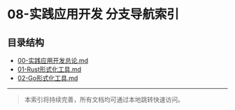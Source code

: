 # 08-实践应用开发 分支导航索引

## 目录结构

- [00-实践应用开发总论.md](00-实践应用开发总论.md)
- [01-Rust形式化工具.md](01-Rust形式化工具.md)
- [02-Go形式化工具.md](02-Go形式化工具.md)

---

> 本索引将持续完善，所有文档均可通过本地跳转快速访问。
